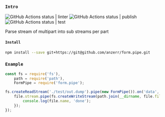 
### `Intro`
![GitHub Actions status | linter](https://github.com/anzerr/form.pipe/workflows/linter/badge.svg)
![GitHub Actions status | publish](https://github.com/anzerr/form.pipe/workflows/publish/badge.svg)
![GitHub Actions status | test](https://github.com/anzerr/form.pipe/workflows/test/badge.svg)

Parse stream of multipart into sub streams per part

#### `Install`
``` bash
npm install --save git+https://git@github.com/anzerr/form.pipe.git
```

### `Example`
``` javascript
const fs = require('fs'),
	path = require('path'),
	FormPipe = require('form.pipe');

fs.createReadStream('./test/out.dump').pipe(new FormPipe()).on('data', (file) => {
	file.stream.pipe(fs.createWriteStream(path.join(__dirname, file.filename))).on('close', () => {
		console.log(file.name, 'done');
	});
});
```